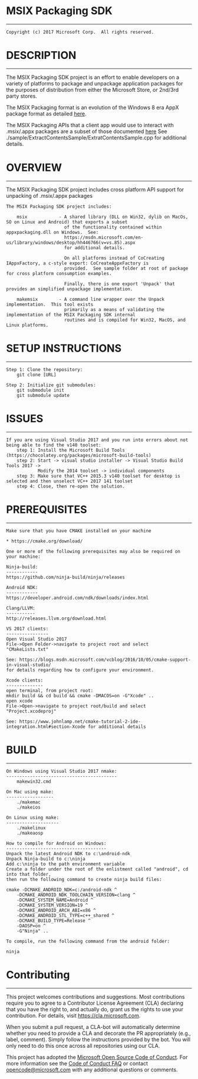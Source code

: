 # MSIX Packaging SDK 
--------------------
    Copyright (c) 2017 Microsoft Corp.  All rights reserved.

# DESCRIPTION
-------------
   The MSIX Packaging SDK project is an effort to enable developers on a variety of platforms to package and unpackage 
   application packages for the purposes of distribution from either the Microsoft Store, or 2nd/3rd party stores.  
    
   The MSIX Packaging format is an evolution of the Windows 8 era AppX package format as detailed [here]( 
   https://blogs.msdn.microsoft.com/windowsappdev/2012/12/04/designing-a-simple-and-secure-app-package-appx/). 
    
   The MSIX Packaging APIs that a client app would use to interact with .msix/.appx packages are a subset of those
   documented [here](https://msdn.microsoft.com/en-us/library/windows/desktop/hh446766(v=vs.85).aspx.)  See 
   ./sample/ExtractContentsSample/ExtratContentsSample.cpp for additional details.


# OVERVIEW
----------
The MSIX Packaging SDK project includes cross platform API support for unpacking of .msix/.appx packages

    The MSIX Packaging SDK project includes:

        msix            - A shared library (DLL on Win32, dylib on MacOs, SO on Linux and Android) that exports a subset
                          of the functionality contained within appxpackaging.dll on Windows.  See:
                          https://msdn.microsoft.com/en-us/library/windows/desktop/hh446766(v=vs.85).aspx
                          for additional details.

                          On all platforms instead of CoCreating IAppxFactory, a c-style export: CoCreateAppxFactory is 
                          provided.  See sample folder at root of package for cross platform consumption examples.

                          Finally, there is one export 'Unpack' that provides an simplified unpackage implementation.
                          
        makemsix        - A command line wrapper over the Unpack implementation.  This tool exists
                          primarily as a means of validating the implementation of the MSIX Packaging SDK internal
                          routines and is compiled for Win32, MacOS, and Linux platforms.

# SETUP INSTRUCTIONS
--------------------
    Step 1: Clone the repository:
        git clone [URL]
        
    Step 2: Initialize git submodules:
        git submodule init
        git submodule update

# ISSUES
--------
    If you are using Visual Studio 2017 and you run into errors about not being able to find the v140 toolset:
        step 1: Install the Microsoft Build Tools (https://chocolatey.org/packages/microsoft-build-tools)
        step 2: Start -> visual studio installer -> Visual Studio Build Tools 2017 -> 
                Modify the 2014 toolset -> individual components 
        step 3: Make sure that VC++ 2015.3 v140 toolset for desktop is selected and then unselect VC++ 2017 141 toolset
        step 4: Close, then re-open the solution.

# PREREQUISITES
---------------
    Make sure that you have CMAKE installed on your machine 

    * https://cmake.org/download/

    One or more of the following prerequisites may also be required on your machine:

    Ninja-build:
    ------------
    https://github.com/ninja-build/ninja/releases

    Android NDK:
    ------------
    https://developer.android.com/ndk/downloads/index.html

    Clang/LLVM:
    -----------
    http://releases.llvm.org/download.html
    
    VS 2017 clients: 
    ----------------
    Open Visual Studio 2017
    File->Open Folder->navigate to project root and select "CMakeLists.txt"

    See: https://blogs.msdn.microsoft.com/vcblog/2016/10/05/cmake-support-in-visual-studio/
    for details regarding how to configure your environment.

    Xcode clients: 
    --------------
    open terminal, from project root:
    mkdir build && cd build && cmake -DMACOS=on -G"Xcode" ..
    open xcode
    File->Open->navigate to project root/build and select "Project.xcodeproj"

    See: https://www.johnlamp.net/cmake-tutorial-2-ide-integration.html#section-Xcode for additional details

# BUILD
-------
    On Windows using Visual Studio 2017 nmake:
    ------------------------------------------
        makewin32.cmd

    On Mac using make: 
    ------------------
        ./makemac
        ./makeios
    
    On Linux using make:
    --------------------
        ./makelinux
        ./makeaosp
    
    How to compile for Android on Windows:
    --------------------------------------
    Unpack the latest Android NDK to c:\android-ndk
    Unpack Ninja-build to c:\ninja
    Add c:\ninja to the path environment variable
    Create a folder under the root of the enlistment called "android", cd into that folder, 
    then run the following command to create ninja build files:

    cmake -DCMAKE_ANDROID_NDK=c:/android-ndk ^
        -DCMAKE_ANDROID_NDK_TOOLCHAIN_VERSION=clang ^
        -DCMAKE_SYSTEM_NAME=Android ^
        -DCMAKE_SYSTEM_VERSION=19 ^
        -DCMAKE_ANDROID_ARCH_ABI=x86 ^
        -DCMAKE_ANDROID_STL_TYPE=c++_shared ^
        -DCMAKE_BUILD_TYPE=Release ^
        -DAOSP=on ^
        -G"Ninja" ..

    To compile, run the following command from the android folder:

    ninja    

# Contributing
--------------
This project welcomes contributions and suggestions. Most contributions require you to
agree to a Contributor License Agreement (CLA) declaring that you have the right to,
and actually do, grant us the rights to use your contribution. For details, visit
https://cla.microsoft.com.

When you submit a pull request, a CLA-bot will automatically determine whether you need
to provide a CLA and decorate the PR appropriately (e.g., label, comment). Simply follow the
instructions provided by the bot. You will only need to do this once across all repositories 
using our CLA.

This project has adopted the [Microsoft Open Source Code of Conduct](https://opensource.microsoft.com/codeofconduct/).
For more information see the [Code of Conduct FAQ](https://opensource.microsoft.com/codeofconduct/faq/)
or contact [opencode@microsoft.com](mailto:opencode@microsoft.com) with any additional 
questions or comments.
